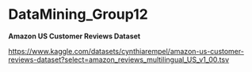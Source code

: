 # DataMining_Group12

**Amazon US Customer Reviews Dataset** 

https://www.kaggle.com/datasets/cynthiarempel/amazon-us-customer-reviews-dataset?select=amazon_reviews_multilingual_US_v1_00.tsv
